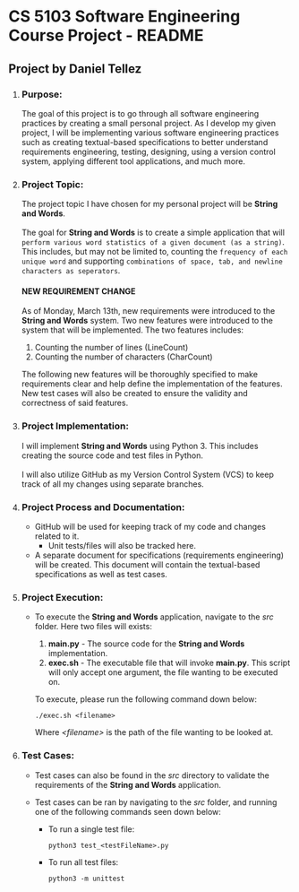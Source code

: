 # CS 5103 Software Engineering Course Project - README
## Project by Daniel Tellez

1. ### **Purpose:**
    The goal of this project is to go through all software engineering practices by creating a small personal project.  As I develop my given project, I will be implementing various software engineering practices such as creating textual-based specifications to better understand requirements engineering, testing, designing, using a version control system, applying different tool applications, and much more.

2. ### **Project Topic:**
    The project topic I have chosen for my personal project will be **String and Words**.<br></br>
    The goal for **String and Words** is to create a simple application that will
    `perform various word statistics of a given document (as a string)`.  This includes, but may not be limited to, counting the `frequency of each unique word` and supporting `combinations of space, tab, and newline characters as seperators`.

    #### **NEW REQUIREMENT CHANGE**
    As of Monday, March 13th, new requirements were introduced to the **String and Words** system.  Two new features were introduced to the system that will be implemented.  The two features includes:

    1. Counting the number of lines (LineCount)
    2. Counting the number of characters (CharCount)

    The following new features will be thoroughly specified to make requirements clear and help define the implementation of the features.  New test cases will also be created to ensure the validity and correctness of said features.

3. ### **Project Implementation:**
    I will implement **String and Words** using Python 3.  This includes creating the source code and test files in Python.<br><br>
    I will also utilize GitHub as my Version Control System (VCS) to keep track of all my changes using separate branches.

4. ### **Project Process and Documentation:**
    - GitHub will be used for keeping track of my code and changes related to it.
        - Unit tests/files will also be tracked here.
    - A separate document for specifications (requirements engineering) will be created.  This document will contain the textual-based specifications as well as test cases.  

5. ### **Project Execution:**
    - To execute the **String and Words** application, navigate to the *src* folder.  Here two files will exists:
        1. **main.py** - The source code for the **String and Words** implementation.
        2. **exec.sh** - The executable file that will invoke **main.py**.  This script will only accept one argument, the file wanting to be executed on.

        To execute, please run the following command down below: <br>
        ```
        ./exec.sh <filename>
        ```
        Where *\<filename>* is the path of the file wanting to be looked at. 

6. ### **Test Cases**:
    - Test cases can also be found in the *src* directory to validate the requirements of the 
        **String and Words** application.

    - Test cases can be ran by navigating to the *src* folder, and running one of the following commands seen down below: <br>

        - To run a single test file:
            ```
            python3 test_<testFileName>.py
            ```
        - To run all test files:
            ```
            python3 -m unittest
            ```
    

